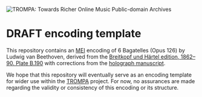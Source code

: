 ![TROMPA: Towards Richer Online Music Public-domain Archives](https://trompamusic.eu/sites/default/files/top-bar-logo_0_0.png)

# DRAFT encoding template

This repository contains an [MEI](https://music-encoding.org) encoding of 6 Bagatelles (Opus 126) by Ludwig van Beethoven, derived from the [Breitkopf und Härtel edition, 1862–90. Plate B.190](https://imslp.org/wiki/Special:ReverseLookup/58131) with corrections from the [holograph manuscript](https://imslp.org/wiki/Special:ReverseLookup/51350).

We hope that this repository will eventually serve as an encoding template for wider use within the [TROMPA](https://trompamusic.eu) project. For now, no assurances are made regarding the validity or consistency of this encoding or its structure. 
